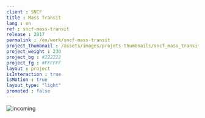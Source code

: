 ```yaml
---
client : SNCF
title : Mass Transit
lang : en
ref : sncf-mass-transit
release : 2017
permalink : /en/work/sncf-mass-transit
project_thumbnail : /assets/images/projets-thumbnails/sncf_mass_transit_thumb.webp
project_weight : 230
project_bg : #222222
project_fg : #FFFFFF
layout : project
isInteraction : true
isMotion : true
layout_type: "light"
promoted : false
---
```


![incoming](/assets/images/incoming-en.webp)
